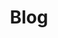 ---
title: Blog
type: landing
summary: 

reading_time: false  # Show estimated reading time?
share: false  # Show social sharing links?
profile: false  # Show author profile?
comments: false  # Show comments?
# cms_exclude: true

# View.
#   1 = List
#   2 = Compact
#   3 = Card
view: 2

# Optional header image (relative to `static/media/` folder).
header:
  caption: ''
  image: ''
---